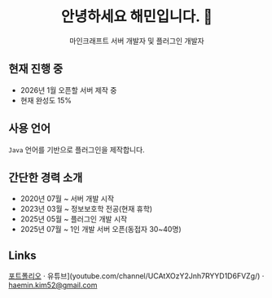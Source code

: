<h1 align="center">안녕하세요 해민입니다. 👋</h1>
<p align="center">마인크래프트 서버 개발자 및 플러그인 개발자</p>

## 현재 진행 중
- 2026년 1월 오픈할 서버 제작 중
- 현재 완성도 15%

## 사용 언어
`Java` 언어를 기반으로 플러그인을 제작합니다.

## 간단한 경력 소개
- 2020년 07월 ~ 서버 개발 시작
- 2023년 03월 ~ 정보보호학 전공(현재 휴학)
- 2025년 05월 ~ 플러그인 개발 시작
- 2025년 07월 ~ 1인 개발 서버 오픈(동접자 30~40명)

## Links
[포트폴리오]([https://your-site](https://haemin1.notion.site/27e87de6a481803cba6cefc0291f0306?v=28187de6a481808d9f16000c0b8705df)) · 유튜브](youtube.com/channel/UCAtXOzY2Jnh7RYYD1D6FVZg/) · haemin.kim52@gmail.com
